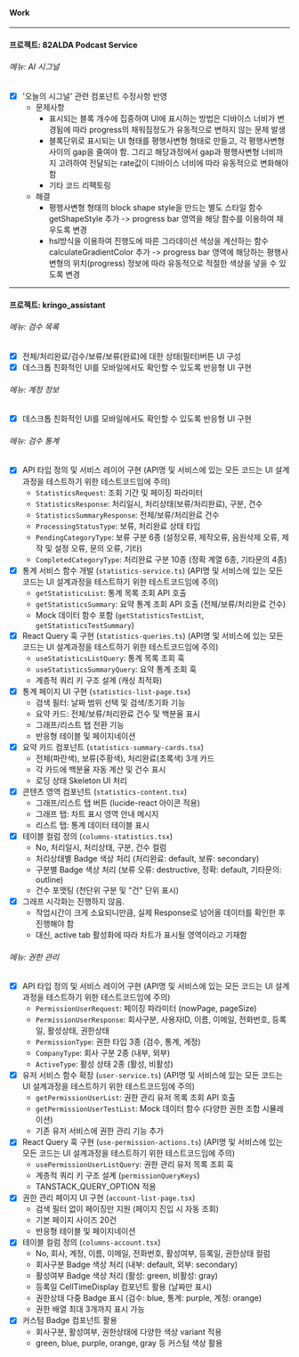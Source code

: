 
#### Work
---
#### 프로젝트: 82ALDA Podcast Service
###### 메뉴: AI 시그널
- [x] '오늘의 시그널' 관련 컴포넌트 수정사항 반영
	- 문제사항
		- 표시되는 블록 개수에 집중하여 UI에 표시하는 방법은 디바이스 너비가 변경됨에 따라 progress의 채워짐정도가 유동적으로 변하지 않는 문제 발생
		- 블록단위로 표시되는 UI 형태를 평행사변형 형태로 만들고, 각 평행사변형 사이의 gap을 줄여야 함. 그리고 해당과정에서 gap과 평행사변형 너비까지 고려하여 전달되는 rate값이 디바이스 너비에 따라 유동적으로 변화해야함
		- 기타 코드 리팩토링
	- 해결
		- 평행사변형 형태의 block shape style을 만드는 별도 스타일 함수 getShapeStyle 추가 -> progress bar 영역을 해당 함수를 이용하여 채우도록 변경
		- hsl방식을 이용하여 진행도에 따른 그라데이션 색상을 계산하는 함수 calculateGradientColor 추가 -> progress bar 영역에 해당하는 평행사변형의 위치(progress) 정보에 따라 유동적으로 적절한 색상을 넣을 수 있도록 변경

---
#### 프로젝트: kringo_assistant

###### 메뉴: 검수 목록
- [x] 전체/처리완료/검수/보류/보류(완료)에 대한 상태(필터)버튼 UI 구성
- [x] 데스크톱 친화적인 UI를 모바일에서도 확인할 수 있도록 반응형 UI 구현

###### 메뉴: 계정 정보
- [x] 데스크톱 친화적인 UI를 모바일에서도 확인할 수 있도록 반응형 UI 구현

###### 메뉴: 검수 통계
- [x]  API 타입 정의 및 서비스 레이어 구현 (API명 및 서비스에 있는 모든 코드는 UI 설계과정을 테스트하기 위한 테스트코드임에 주의)
    - `StatisticsRequest`: 조회 기간 및 페이징 파라미터
    - `StatisticsResponse`: 처리일시, 처리상태(보류/처리완료), 구분, 건수
    - `StatisticsSummaryResponse`: 전체/보류/처리완료 건수
    - `ProcessingStatusType`: 보류, 처리완료 상태 타입
    - `PendingCategoryType`: 보류 구분 6종 (설정오류, 제작오류, 음원삭제 오류, 제작 및 설정 오류, 문의 오류, 기타)
    - `CompletedCategoryType`: 처리완료 구분 10종 (정확 계열 6종, 기타문의 4종)
- [x]  통계 서비스 함수 개발 (`statistics-service.ts`)  (API명 및 서비스에 있는 모든 코드는 UI 설계과정을 테스트하기 위한 테스트코드임에 주의)
    - `getStatisticsList`: 통계 목록 조회 API 호출
    - `getStatisticsSummary`: 요약 통계 조회 API 호출 (전체/보류/처리완료 건수)
    - Mock 데이터 함수 포함 (`getStatisticsTestList`, `getStatisticsTestSummary`)
- [x]  React Query 훅 구현 (`statistics-queries.ts`)  (API명 및 서비스에 있는 모든 코드는 UI 설계과정을 테스트하기 위한 테스트코드임에 주의)
    - `useStatisticsListQuery`: 통계 목록 조회 훅
    - `useStatisticsSummaryQuery`: 요약 통계 조회 훅
    - 계층적 쿼리 키 구조 설계 (캐싱 최적화)
- [x]  통계 페이지 UI 구현 (`statistics-list-page.tsx`)
    - 검색 필터: 날짜 범위 선택 및 검색/초기화 기능
    - 요약 카드: 전체/보류/처리완료 건수 및 백분율 표시
    - 그래프/리스트 탭 전환 기능
    - 반응형 테이블 및 페이지네이션
- [x]  요약 카드 컴포넌트 (`statistics-summary-cards.tsx`)
    - 전체(파란색), 보류(주황색), 처리완료(초록색) 3개 카드
    - 각 카드에 백분율 자동 계산 및 건수 표시
    - 로딩 상태 Skeleton UI 처리
- [x]  콘텐츠 영역 컴포넌트 (`statistics-content.tsx`)
    - 그래프/리스트 탭 버튼 (lucide-react 아이콘 적용)
    - 그래프 탭: 차트 표시 영역 안내 메시지
    - 리스트 탭: 통계 데이터 테이블 표시
- [x]  테이블 컬럼 정의 (`columns-statistics.tsx`)
    - No, 처리일시, 처리상태, 구분, 건수 컬럼
    - 처리상태별 Badge 색상 처리 (처리완료: default, 보류: secondary)
    - 구분별 Badge 색상 처리 (보류 오류: destructive, 정확: default, 기타문의: outline)
    - 건수 포맷팅 (천단위 구분 및 "건" 단위 표시)
- [x]  그래프 시각화는 진행하지 않음.
	- 작업시간이 크게 소요되니만큼, 실제 Response로 넘어올 데이터를 확인한 후 진행해야 함
	- 대신, active tab 활성화에 따라 차트가 표시될 영역이라고 기재함

###### 메뉴: 권한 관리
- [x]  API 타입 정의 및 서비스 레이어 구현 (API명 및 서비스에 있는 모든 코드는 UI 설계과정을 테스트하기 위한 테스트코드임에 주의)
    - `PermissionUserRequest`: 페이징 파라미터 (nowPage, pageSize)
    - `PermissionUserResponse`: 회사구분, 사용자ID, 이름, 이메일, 전화번호, 등록일, 활성상태, 권한상태
    - `PermissionType`: 권한 타입 3종 (검수, 통계, 계정)
    - `CompanyType`: 회사 구분 2종 (내부, 외부)
    - `ActiveType`: 활성 상태 2종 (활성, 비활성)
- [x]  유저 서비스 함수 확장 (`user-service.ts`) (API명 및 서비스에 있는 모든 코드는 UI 설계과정을 테스트하기 위한 테스트코드임에 주의)
    - `getPermissionUserList`: 권한 관리 유저 목록 조회 API 호출
    - `getPermissionUserTestList`: Mock 데이터 함수 (다양한 권한 조합 시뮬레이션)
    - 기존 유저 서비스에 권한 관리 기능 추가
- [x]  React Query 훅 구현 (`use-permission-actions.ts`) (API명 및 서비스에 있는 모든 코드는 UI 설계과정을 테스트하기 위한 테스트코드임에 주의)
    - `usePermissionUserListQuery`: 권한 관리 유저 목록 조회 훅
    - 계층적 쿼리 키 구조 설계 (`permissionQueryKeys`)
    - TANSTACK_QUERY_OPTION 적용
- [x]  권한 관리 페이지 UI 구현 (`account-list-page.tsx`)
    - 검색 필터 없이 페이징만 지원 (페이지 진입 시 자동 조회)
    - 기본 페이지 사이즈 20건
    - 반응형 테이블 및 페이지네이션
- [x]  테이블 컬럼 정의 (`columns-account.tsx`)
    - No, 회사, 계정, 이름, 이메일, 전화번호, 활성여부, 등록일, 권한상태 컬럼
    - 회사구분 Badge 색상 처리 (내부: default, 외부: secondary)
    - 활성여부 Badge 색상 처리 (활성: green, 비활성: gray)
    - 등록일 CellTimeDisplay 컴포넌트 활용 (날짜만 표시)
    - 권한상태 다중 Badge 표시 (검수: blue, 통계: purple, 계정: orange)
    - 권한 배열 최대 3개까지 표시 가능
- [x]  커스텀 Badge 컴포넌트 활용
    - 회사구분, 활성여부, 권한상태에 다양한 색상 variant 적용
    - green, blue, purple, orange, gray 등 커스텀 색상 활용